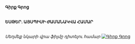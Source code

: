 **Գիրք Գրոց**

\
**ԵՍԹԵՐ. ԱՅՍՊԻՍԻ ԺԱՄԱՆԱԿՎԱ ՀԱՄԱՐ**

\
_Սեղմեք նկարի վրա ֆիլմը դիտելու համար_
[![Գիրք Գրոց](https://www.tomsarkgh.am/thumbnails/Photo/bigimage/19/82/08/slug-88219.jpg)](https://www.youtube.com/watch?v=IT3ZCvt-3ZA)
